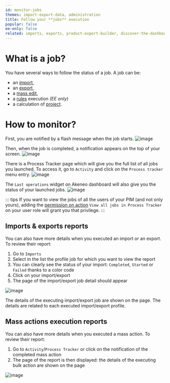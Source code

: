 ```yaml
---
id: monitor-jobs
themes: import-export-data, administration
title: Follow your **jobs** execution
popular: false
ee-only: false
related: imports, exports, product-export-builder, discover-the-dashboard, what-is-a-rule, what-is-a-project, product-mass-actions
---
```


# What is a job?

You have several ways to follow the status of a job. A job can be:
- an [import](imports.html),
- an [export](exports.html),
- a [mass edit](product-mass-actions.html),
- a [rules](what-is-a-rule.html) execution _(EE only)_
- a calculation of [project](what-is-a-project.html).

# How to monitor?
First, you are notified by a flash message when the job starts.
![image](../img/Settings_Calculation1.png)

Then, when the job is completed, a notification appears on the top of your screen.
![image](../img/Settings_Calculation2.png)

There is a Process Tracker page which will give you the full list of all jobs you launched. To access it, go to `Activity` and click on the `Process tracker` menu entry.
![image](../img/Settings_Calculation3.png)

The `Last operations` widget on Akeneo dashboard will also give you the status of your launched jobs.
![image](../img/Dashboard_Calculation4.png)

::: tips
If you want to view the jobs of all the users of your PIM (and not only yours), adding the [permission on action](manage-the-interface-and-actions-accesses.html#rights-on-system-pages) `View all jobs in Process Tracker` on your user role will grant you that privilege.
:::

## Imports & exports reports

You can also have more details when you executed an import or an export. To review their report:
1.  Go to `Imports`
2.  Select in the list the profile job for which you want to view the report
2.  You can clearly see the status of your import: `Completed`, `Started` or `Failed` thanks to a color code
1.  Click on your import/export
1.  The page of the import/export job detail should appear

![image](../img/Exports_Calculation5.png)

The details of the executing import/export job are shown on the page. The details are related to each executed import/export profile.

## Mass actions execution reports

You can also have more details when you executed a mass action. To review their report:
1.  Go to `Activity`/`Process Tracker` or click on the notification of the completed mass action
1.  The page of the report is then displayed: the details of the executing bulk action are shown on the page

![image](../img/Dashboard_Calculation6.png)
